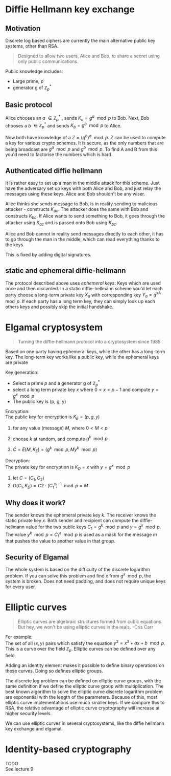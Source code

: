 # Diffie Hellmann key exchange

## Motivation

Discrete log based ciphers are currently the main alternative public key systems, other than RSA.

> Designed to allow two users, Alice and Bob, to share a secret using only public communications.

Public knowledge includes:

- Large prime, _p_
- generator g of $\mathbb{Z}_p^*$

## Basic protocol

Alice chooses an _a_ $\in \mathbb{Z}_p^*$ , sends $K_a = g^a \mod p$ to Bob.
Next, Bob chooses a _b_ $\in \mathbb{Z}_p^*$ and sends $K_b = g^b \mod p$ to Alice.

Now both have knowledge of a $Z = (g^b)^a \mod p$. _Z_ can be used to compute a key for various
crypto schemes. It is secure, as the only numbers that are being broadcast are $g^a \mod p$ and
$g^b \mod p$. To find A and B from this you'd need to factorise the numbers which is hard.

## Authenticated diffie hellmann
It is rather easy to set up a man in the middle attack for this scheme. Just have the adversary set
up keys with both Alice and Bob, and just relay the messages using these keys. Alice and Bob
shouldn't be any wiser.

Alice thinks she sends message to Bob, is in reality sending to malicious attacker - constructs
$K_{ac}$. The attacker does the same with Bob and constructs $K_{bc}$. If Alice wants to send
something to Bob, it goes through the attacker using $K_{ac}$ and is passed onto Bob using $K_{bc}$.

Alice and Bob cannot in reality send messages directly to each other, it has to go through the man in
the middle, which can read everything thanks to the keys.

This is fixed by adding digital signatures.

## static and ephemeral diffie-hellmann
The protocol described above uses _ephemeral keys_: Keys which are used once and then discarded. In
a static diffie-hellmann scheme you'd let each party choose a long-term private key $X_a$ with
corresponding key $Y_a = g^{xA} \mod p$. If each party has a long term key, they can simply look up
each others keys and possibly skip the initial handshake.

# Elgamal cryptosystem
> Turning the diffie-hellmann protocol into a cryptosystem since 1985

Based on one party having ephemeral keys, while the other has a long-term key. The long-term key
works like a public key, while the ephemeral keys are private

Key generation:

- Select a prime _p_ and a generator g of $\mathbb{Z}_p^*$
- select a long term private key _x_ where $0 < x < p-1$ and compute $y = g^x \mod p$
- The public key is (p, g, y)

Encryption: \
The public key for encryption is $K_E = (p,g,y)$

1. for any value (message) _M_, where $0 < M < p$
2. choose _k_ at random, and compute $g^k \mod p$

3. $C = E(M,K_E) = (g^k \mod p, My^k\mod p)$


Decryption: \
The private key for encryption is $K_D = x$ with $y = g^x \mod p$

1. let $C = (C_1, C_2)$
2. $D(C_1,K_D) = C2 \cdot (C_1^x)^{-1} \mod p = M$


## Why does it work?
The sender knows the ephemeral private key _k_.
The receiver knows the static private key _x_.
Both sender and recipient can compute the diffie-hellmann value for the two public keys $C_1 = g^k
\mod p$ and $y =g^x \mod p$. The value $y^k \mod p = C_1^x \mod p$ is used as a mask for the message
_m_ that pushes the value to another value in that group.


## Security of Elgamal
The whole system is based on the difficulty of the discrete logarithm problem. If you can solve this
problem and find x from $g^x \mod p$, the system is broken.
Does not need padding, and does not require unique keys for every user.

# Elliptic curves
> Elliptic curves are algebraic structures formed from cubic equations.
> But hey, we won't be using elliptic curves in the reals.
-Cris Carr

For example:\
The set of all $(x,y)$ pairs which satisfy the equation $y^2  = x^3 + ax +b \mod p$. This is a curve
over the field $\mathbb{Z}_p$. Elliptic curves can be defined over any field.

Adding an identity element makes it possible to define binary operations on these curves. Doing so
defines elliptic groups.

The discrete log problem can be defined on elliptic curve groups, with the same definition if we
define the elliptic curve group with multiplication. The best known algorithm to solve the elliptic
curve discrete logarithm problem are exponential with the length of the parameters. Because of this,
most elliptic curve implementations use much smaller keys. If we compare this to RSA, the relative
advantage of elliptic curve cryptography will increase at higher security levels.

We can use elliptic curves in several cryptosystems, like the diffie hellmann key exchange
and elgamal.


# Identity-based cryptography
TODO\
See lecture 9

